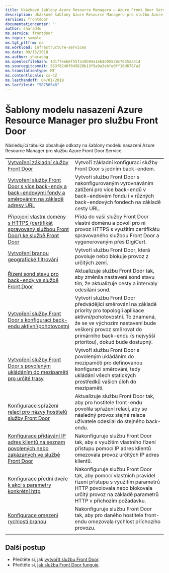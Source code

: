 ```yaml
---
title: Ukázkové šablony Azure Resource Manageru – Azure Front Door Service | Microsoft Docs
description: Ukázkové šablony Azure Resource Manageru pro službu Azure Front Door Service
services: frontdoor
documentationcenter: ''
author: sharad4u
ms.service: frontdoor
ms.topic: sample
ms.tgt_pltfrm: na
ms.workload: infrastructure-services
ms.date: 09/13/2018
ms.author: sharadag
ms.openlocfilehash: 1d1f7eeb6f55fa19b94a1eb4d05520c76352a414
ms.sourcegitcommit: 563f8240f045620b13f9a9a3ebfe0ff10d6787a2
ms.translationtype: MT
ms.contentlocale: cs-CZ
ms.lasthandoff: 04/01/2019
ms.locfileid: "58756548"
---
```

# <a name="azure-resource-manager-deployment-model-templates-for-front-door"></a>Šablony modelu nasazení Azure Resource Manager pro službu Front Door

Následující tabulka obsahuje odkazy na šablony modelu nasazení Azure Resource Manager pro službu Azure Front Door Service. 

| | |
| ---| ---|
| [Vytvoření základní služby Front Door](https://github.com/Azure/azure-quickstart-templates/tree/master/101-front-door-create-basic)| Vytvoří základní konfiguraci služby Front Door s jedním back-endem. |
| [Vytvoření služby Front Door s více back-endy a back-endovými fondy a směrováním na základě adresy URL](https://github.com/Azure/azure-quickstart-templates/tree/master/101-front-door-create-multiple-backends)| Vytvoří službu Front Door s nakonfigurovaným vyrovnáváním zatížení pro více back-endů v back-endovém fondu i v různých back-endových fondech na základě cesty URL. |
| [Připojení vlastní domény s HTTPS (certifikát spravovaný službou Front Door) ke službě Front Door](https://github.com/Azure/azure-quickstart-templates/tree/master/101-front-door-custom-domain)| Přidá do vaší služby Front Door vlastní doménu a povolí pro ni provoz HTTPS s využitím certifikátu spravovaného službou Front Door a vygenerovaným přes DigiCert. |
| [Vytvoření branou geografické filtrování](https://github.com/Azure/azure-quickstart-templates/tree/master/101-front-door-geo-filtering)| Vytvoří službu Front Door, která povoluje nebo blokuje provoz z určitých zemí. |
| [Řízení sond stavu pro back-endy ve službě Front Door](https://github.com/Azure/azure-quickstart-templates/tree/master/201-front-door-health-probes)| Aktualizuje službu Front Door tak, aby změnila nastavení sond stavu tím, že aktualizuje cesty a intervaly odesílání sond. |
| [Vytvoření služby Front Door s konfigurací back-endu aktivní/pohotovostní](https://github.com/Azure/azure-quickstart-templates/tree/master/201-front-door-priority-lb)| Vytvoří službu Front Door předvádějící směrování na základě priority pro topologii aplikace aktivní/pohotovostní. To znamená, že se ve výchozím nastavení bude veškerý provoz směrovat do primárního back-endu (s nejvyšší prioritou), dokud bude dostupný. |
| [Vytvoření služby Front Door s povoleným ukládáním do mezipaměti pro určité trasy](https://github.com/Azure/azure-quickstart-templates/tree/master/201-front-door-create-caching)| Vytvoří službu Front Door s povoleným ukládáním do mezipaměti pro definovanou konfiguraci směrování, tedy ukládání všech statických prostředků vašich úloh do mezipaměti. |
| [Konfigurace spřažení relací pro názvy hostitelů služby Front Door](https://github.com/Azure/azure-quickstart-templates/tree/master/201-front-door-session-affinity) | Aktualizuje službu Front Door tak, aby pro hostitele front-endu povolila spřažení relací, aby se následný provoz stejné relace uživatele odesílal do stejného back-endu. |
| [Konfigurace přidávání IP adres klientů na seznam povolených nebo zakázaných ve službě Front Door](https://github.com/Azure/azure-quickstart-templates/tree/master/201-front-door-waf-clientip)| Nakonfiguruje službu Front Door tak, aby s využitím vlastního řízení přístupu pomocí IP adres klientů omezovala provoz určitých IP adres klientů. |
| [Konfigurace přední dveře k akci s parametry konkrétní http](https://github.com/Azure/azure-quickstart-templates/tree/master/201-front-door-waf-http-params)| Nakonfiguruje službu Front Door tak, aby pomocí vlastních pravidel řízení přístupu s využitím parametrů HTTP povolovala nebo blokovala určitý provoz na základě parametrů HTTP v příchozím požadavku. |
| [Konfigurace omezení rychlosti branou](https://github.com/Azure/azure-quickstart-templates/tree/master/201-front-door-rate-limiting)| Nakonfiguruje službu Front Door tak, aby pro daného hostitele front-endu omezovala rychlost příchozího provozu. |
| | |

## <a name="next-steps"></a>Další postup

- Přečtěte si, jak [vytvořit službu Front Door](quickstart-create-front-door.md).
- Přečtěte si, [jak služba Front Door funguje](front-door-routing-architecture.md).